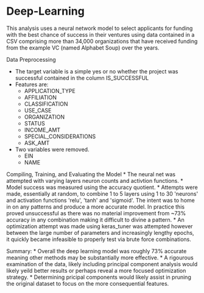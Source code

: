 # Deep-Learning

This analysis uses a neural network model to select applicants for funding with the best chance of success in their ventures using data contained in a CSV comprising more than 34,000 organizations that have received funding from the example VC (named Alphabet Soup) over the years.

Data Preprocessing
* The target variable is a simple yes or no whether the project was successful contained in the column IS_SUCCESSFUL
* Features are:
    * APPLICATION_TYPE        
    * AFFILIATION
    * CLASSIFICATION
    * USE_CASE
    * ORGANIZATION
    * STATUS
    * INCOME_AMT
    * SPECIAL_CONSIDERATIONS
    * ASK_AMT
* Two variables were removed.
    * EIN
    * NAME

Compiling, Training, and Evaluating the Model
    *   The neural net was attempted with varying layers neuron counts and activtion functions.
    *   Model success was measured using the accuracy quotient. 
    *   Attempts were made, essentially at random, to combine 1 to 5 layers using 1 to 30 'neurons' and activation functions 'relu', 'tanh' and 'sigmoid'. The intent was to home in on any patterns and produce a more accurate model. In practice this proved unsuccessful as there was no material improvement from ~73% accuracy in any combination making it difficult to divine a pattern.
    *   An optimization attempt was made using keras_tuner was attempted however between the large number of parameters and increasingly lengthy epochs, it quickly became infeasible to properly test via brute force combinations.

Summary: 
    *   Overall the deep learning model was roughly 73% accurate meaning other methods may be substantially more effective.
    *   A rigourous examination of the data, likely including principal component analysis would likely yeild better results or perhaps reveal a more focused optimization strategy.
    *   Determining pricipal components would likely assist in pruning the original dataset to focus on the more consequential features. 
